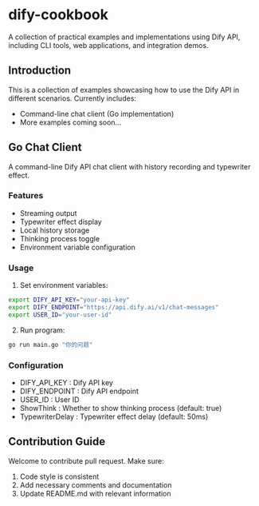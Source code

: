 # dify-cookbook
A collection of practical examples and implementations using Dify API, including CLI tools, web applications, and integration demos.

## Introduction
This is a collection of examples showcasing how to use the Dify API in different scenarios. Currently includes:

- Command-line chat client (Go implementation)
- More examples coming soon...

## Go Chat Client

A command-line Dify API chat client with history recording and typewriter effect.

### Features
- Streaming output
- Typewriter effect display
- Local history storage
- Thinking process toggle
- Environment variable configuration

### Usage

1. Set environment variables:
```bash
export DIFY_API_KEY="your-api-key"
export DIFY_ENDPOINT="https://api.dify.ai/v1/chat-messages"
export USER_ID="your-user-id"
```
2. Run program:
```bash
go run main.go "你的问题"
```

### Configuration
- DIFY_API_KEY : Dify API key
- DIFY_ENDPOINT : Dify API endpoint
- USER_ID : User ID
- ShowThink : Whether to show thinking process (default: true)
- TypewriterDelay : Typewriter effect delay (default: 50ms)

## Contribution Guide
Welcome to contribute pull request. Make sure:

1. Code style is consistent
2. Add necessary comments and documentation
3. Update README.md with relevant information